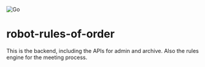 ![Go](https://github.com/munjeli/robot-rules-of-order/workflows/Go/badge.svg)
# robot-rules-of-order
This is the backend, including the APIs for admin and archive. Also the rules engine for the meeting process. 
